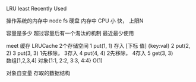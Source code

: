 LRU least Recently Used

操作系统的内存中
node fs
硬盘
 内存中 CPU 小 快， 上限N

 容量是多少 超过容量后有一个淘汰的机制
 最近最少使用

 meet 缓存
 LRUCache
    2个存储空间
  1 put(1, 1) 存入 [下标 值] {key:val}
  2 put(2, 2) 
  3 put(3, 3)  1先移除， 3存入
  4 put(4, 4)  2先移除， 4存入
  5 get(3, 3)  
  数组[1,2,3,4] 对象{1:1, 2:2, 3:3, 4:4} O(1)

  对象自变量 存取的数据结构